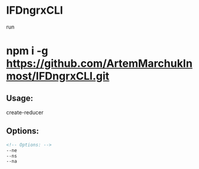 # IFDngrxCLI

run 
# npm i -g https://github.com/ArtemMarchukInmost/IFDngrxCLI.git

## Usage:
create-reducer <group-name>
  
## Options:
```html
<!-- Options: -->
--ne
--ns
--na
```
